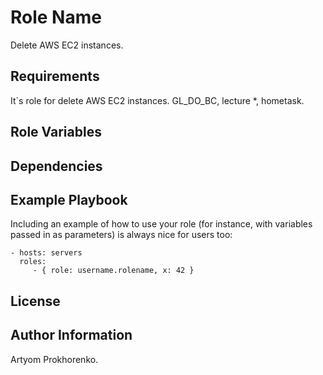 Role Name
=========

Delete AWS EC2 instances.

Requirements
------------

It`s role for delete AWS EC2 instances.
GL_DO_BC, lecture *, hometask.

Role Variables
--------------



Dependencies
------------



Example Playbook
----------------

Including an example of how to use your role (for instance, with variables passed in as parameters) is always nice for users too:

    - hosts: servers
      roles:
         - { role: username.rolename, x: 42 }

License
-------



Author Information
------------------

Artyom Prokhorenko.
